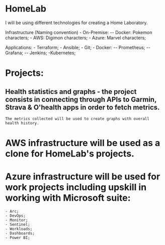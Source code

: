 # HomeLab
I will be using different technologies for creating a Home Laboratory.

Infrastructure (Naming convention)
    - On-Premise:
        -- Docker: Pokemon characters;
    - AWS: Digimon characters;
    - Azure: Marvel characters;

Applications:
    - Terraform;
    - Ansible;
    - Git;
    - Docker:
        -- Prometheus;
        -- Grafana;
        -- Jenkins;
    -Kubernetes;

# Projects:
   ## Health statistics and graphs - the project consists in connecting through APIs to Garmin, Strava & O'health apps in order to fetch metrics.
      
    The metrics collected will be used to create graphs with overall health history.  
# AWS infrastructure will be used as a clone for HomeLab's projects.
# Azure infrastructure will be used for work projects including upskill in working with Microsoft suite:
    - Arc;
    - DevOps;
    - Monitor;
    - Sentinel;
    - Workloads;
    - Dashboards;
    - Power BI;
